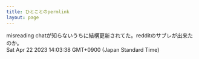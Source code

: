 ```yaml
---
title: ひとことのpermlink
layout: page
---
```

<div class="box" dt="1682139818372">
  misreading chatが知らないうちに結構更新されてた。redditのサブレが出来たのか。
  <div class="content is-small">Sat Apr 22 2023 14:03:38 GMT+0900 (Japan Standard Time)</div>
</div>